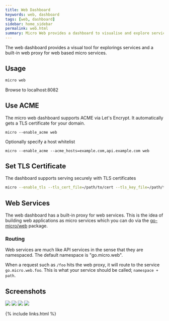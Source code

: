 ```yaml
---
title: Web Dashboard
keywords: web, dashboard
tags: [web, dashboard]
sidebar: home_sidebar
permalink: web.html
summary: Micro Web provides a dashboard to visualise and explore services
---
```


The web dashboard provides a visual tool for explorings services and a built-in web proxy for 
web based micro services.

## Usage

```bash
micro web
```
Browse to localhost:8082

## Use ACME

The micro web dashboard supports ACME via Let's Encrypt. It automatically gets a TLS certificate for your domain.

```
micro --enable_acme web
```

Optionally specify a host whitelist

```
micro --enable_acme --acme_hosts=example.com,api.example.com web
```

## Set TLS Certificate

The dashboard supports serving securely with TLS certificates

```bash
micro --enable_tls --tls_cert_file=/path/to/cert --tls_key_file=/path/to/key web
```

## Web Services

The web dashboard has a built-in proxy for web services. This is the idea of building web applications 
as micro services which you can do via the [go-micro/web](https://godoc.org/github.com/micro/go-micro/web) package.

### Routing

Web services are much like API services in the sense that they are namespaced. The default namespace is "go.micro.web".

When a request such as `/foo` hits the web proxy, it will route to the service `go.micro.web.foo`. This is what 
your service should be called; `namespace + path`.

## Screenshots

<img src="images/web1.png">

<img src="images/web2.png">

<img src="images/web3.png">

<img src="images/web4.png">


{% include links.html %}
